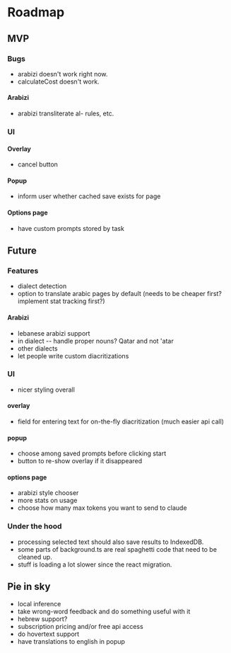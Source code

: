 # Roadmap

## MVP

### Bugs

- arabizi doesn't work right now.
- calculateCost doesn't work.

#### Arabizi

- arabizi transliterate al- rules, etc.

### UI

#### Overlay

- cancel button

#### Popup

- inform user whether cached save exists for page

#### Options page

- have custom prompts stored by task

## Future

### Features

- dialect detection
- option to translate arabic pages by default (needs to be cheaper first? implement stat tracking first?)

#### Arabizi

- lebanese arabizi support
- in dialect -- handle proper nouns? Qatar and not 'atar
- other dialects
- let people write custom diacritizations

### UI

- nicer styling overall

#### overlay

- field for entering text for on-the-fly diacritization (much easier api call)

#### popup

- choose among saved prompts before clicking start
- button to re-show overlay if it disappeared

#### options page

- arabizi style chooser
- more stats on usage
- choose how many max tokens you want to send to claude

### Under the hood

- processing selected text should also save results to IndexedDB.
- some parts of background.ts are real spaghetti code that need to be cleaned up.
- stuff is loading a lot slower since the react migration.

## Pie in sky

- local inference
- take wrong-word feedback and do something useful with it
- hebrew support?
- subscription pricing and/or free api access
- do hovertext support
- have translations to english in popup
